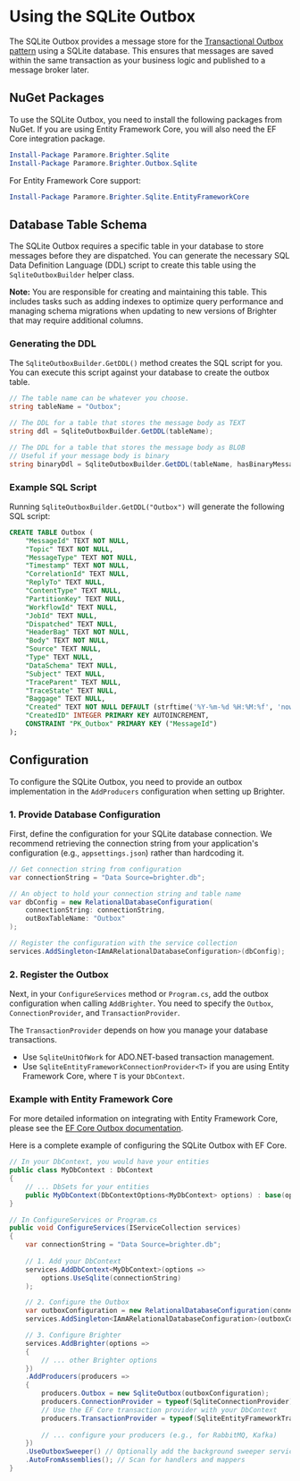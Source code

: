 # **Using the SQLite Outbox**

The SQLite Outbox provides a message store for the [Transactional Outbox pattern](/contents/BrighterOutboxSupport.md) using a SQLite database. This ensures that messages are saved within the same transaction as your business logic and published to a message broker later.

## **NuGet Packages**

To use the SQLite Outbox, you need to install the following packages from NuGet. If you are using Entity Framework Core, you will also need the EF Core integration package.

```powershell
Install-Package Paramore.Brighter.Sqlite
Install-Package Paramore.Brighter.Outbox.Sqlite
```

For Entity Framework Core support:
```powershell
Install-Package Paramore.Brighter.Sqlite.EntityFrameworkCore
```

## **Database Table Schema**

The SQLite Outbox requires a specific table in your database to store messages before they are dispatched. You can generate the necessary SQL Data Definition Language (DDL) script to create this table using the `SqliteOutboxBuilder` helper class.

**Note:** You are responsible for creating and maintaining this table. This includes tasks such as adding indexes to optimize query performance and managing schema migrations when updating to new versions of Brighter that may require additional columns.

### **Generating the DDL**

The `SqliteOutboxBuilder.GetDDL()` method creates the SQL script for you. You can execute this script against your database to create the outbox table.

```csharp
// The table name can be whatever you choose.
string tableName = "Outbox"; 

// The DDL for a table that stores the message body as TEXT
string ddl = SqliteOutboxBuilder.GetDDL(tableName);

// The DDL for a table that stores the message body as BLOB
// Useful if your message body is binary
string binaryDdl = SqliteOutboxBuilder.GetDDL(tableName, hasBinaryMessagePayload: true);
```

### **Example SQL Script**

Running `SqliteOutboxBuilder.GetDDL("Outbox")` will generate the following SQL script:

```sql
CREATE TABLE Outbox (
    "MessageId" TEXT NOT NULL,
    "Topic" TEXT NOT NULL,
    "MessageType" TEXT NOT NULL,
    "Timestamp" TEXT NOT NULL,
    "CorrelationId" TEXT NULL,
    "ReplyTo" TEXT NULL,
    "ContentType" TEXT NULL,
    "PartitionKey" TEXT NULL,
    "WorkflowId" TEXT NULL,
    "JobId" TEXT NULL,
    "Dispatched" TEXT NULL,
    "HeaderBag" TEXT NOT NULL,
    "Body" TEXT NOT NULL,
    "Source" TEXT NULL,
    "Type" TEXT NULL,
    "DataSchema" TEXT NULL,
    "Subject" TEXT NULL,
    "TraceParent" TEXT NULL,
    "TraceState" TEXT NULL,
    "Baggage" TEXT NULL,
    "Created" TEXT NOT NULL DEFAULT (strftime('%Y-%m-%d %H:%M:%f', 'now')),
    "CreatedID" INTEGER PRIMARY KEY AUTOINCREMENT,
    CONSTRAINT "PK_Outbox" PRIMARY KEY ("MessageId")
);
```

## **Configuration**

To configure the SQLite Outbox, you need to provide an outbox implementation in the `AddProducers` configuration when setting up Brighter.

### **1. Provide Database Configuration**

First, define the configuration for your SQLite database connection. We recommend retrieving the connection string from your application's configuration (e.g., `appsettings.json`) rather than hardcoding it.

```csharp
// Get connection string from configuration
var connectionString = "Data Source=brighter.db";

// An object to hold your connection string and table name
var dbConfig = new RelationalDatabaseConfiguration(
    connectionString: connectionString,
    outBoxTableName: "Outbox"
);

// Register the configuration with the service collection
services.AddSingleton<IAmARelationalDatabaseConfiguration>(dbConfig);
```

### **2. Register the Outbox**

Next, in your `ConfigureServices` method or `Program.cs`, add the outbox configuration when calling `AddBrighter`. You need to specify the `Outbox`, `ConnectionProvider`, and `TransactionProvider`.

The `TransactionProvider` depends on how you manage your database transactions.
- Use `SqliteUnitOfWork` for ADO.NET-based transaction management.
- Use `SqliteEntityFrameworkConnectionProvider<T>` if you are using Entity Framework Core, where `T` is your `DbContext`.

### **Example with Entity Framework Core**

For more detailed information on integrating with Entity Framework Core, please see the [EF Core Outbox documentation](/contents/EFCoreOutbox.md).

Here is a complete example of configuring the SQLite Outbox with EF Core.

```csharp
// In your DbContext, you would have your entities
public class MyDbContext : DbContext
{
    // ... DbSets for your entities
    public MyDbContext(DbContextOptions<MyDbContext> options) : base(options) {}
}

// In ConfigureServices or Program.cs
public void ConfigureServices(IServiceCollection services)
{
    var connectionString = "Data Source=brighter.db";
    
    // 1. Add your DbContext
    services.AddDbContext<MyDbContext>(options => 
        options.UseSqlite(connectionString)
    );

    // 2. Configure the Outbox
    var outboxConfiguration = new RelationalDatabaseConfiguration(connectionString, outBoxTableName: "Outbox");
    services.AddSingleton<IAmARelationalDatabaseConfiguration>(outboxConfiguration);

    // 3. Configure Brighter
    services.AddBrighter(options =>
    {
        // ... other Brighter options
    })
    .AddProducers(producers =>
    {
        producers.Outbox = new SqliteOutbox(outboxConfiguration);
        producers.ConnectionProvider = typeof(SqliteConnectionProvider);
        // Use the EF Core transaction provider with your DbContext
        producers.TransactionProvider = typeof(SqliteEntityFrameworkTransactionProvider<MyDbContext>);
        
        // ... configure your producers (e.g., for RabbitMQ, Kafka)
    })
    .UseOutboxSweeper() // Optionally add the background sweeper service
    .AutoFromAssemblies(); // Scan for handlers and mappers
}
```